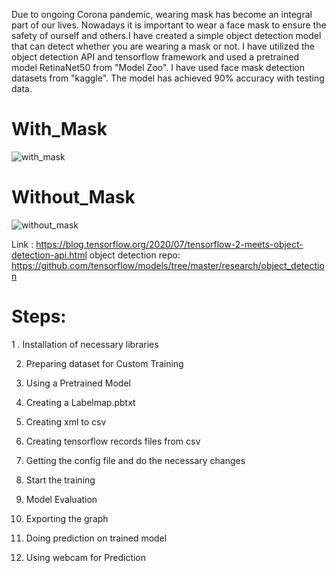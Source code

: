 Due to ongoing Corona pandemic, wearing mask has become an integral part of our lives. Nowadays it is important to wear a face mask to ensure the safety of ourself and others.I have created a simple object detection model that can detect whether you are wearing a mask or not. I have utilized the object detection API and tensorflow framework and used a pretrained model RetinaNet50 from "Model Zoo". I have used face mask detection datasets from "kaggle". The model has achieved 90% accuracy with testing data.

# With_Mask
![with_mask](https://user-images.githubusercontent.com/82416394/161498942-32daf959-facb-4500-92a9-1fe12bdaccd8.JPG)

# Without_Mask
![without_mask](https://user-images.githubusercontent.com/82416394/161498965-8c381e9c-7e4b-41a0-b059-c3863b30e1e6.JPG)

Link :  https://blog.tensorflow.org/2020/07/tensorflow-2-meets-object-detection-api.html
object detection repo: https://github.com/tensorflow/models/tree/master/research/object_detection



# Steps:

1 . Installation of necessary libraries

2. Preparing dataset for Custom Training

3. Using a Pretrained Model

4. Creating a Labelmap.pbtxt

5. Creating xml to csv

6. Creating tensorflow records files from csv

7. Getting the config file and do the necessary changes

8. Start the training

9. Model Evaluation

10. Exporting the graph

11. Doing prediction on trained model
12. Using webcam for Prediction
